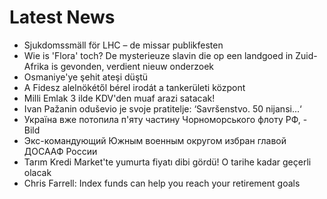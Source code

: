 # Latest News
-  Sjukdomssmäll för LHC – de missar publikfesten
-  Wie is 'Flora' toch? De mysterieuze slavin die op een landgoed in Zuid-Afrika is gevonden, verdient nieuw onderzoek
-  Osmaniye'ye şehit ateşi düştü
-  A Fidesz alelnökétől bérel irodát a tankerületi központ
-  Milli Emlak 3 ilde KDV'den muaf arazi satacak!
-  Ivan Pažanin oduševio je svoje pratitelje: ‘Savršenstvo. 50 nijansi...‘
-  Україна вже потопила п'яту частину Чорноморського флоту РФ, - Bild
-  Экс-командующий Южным военным округом избран главой ДОСААФ России
-  Tarım Kredi Market'te yumurta fiyatı dibi gördü! O tarihe kadar geçerli olacak
-  Chris Farrell: Index funds can help you reach your retirement goals
